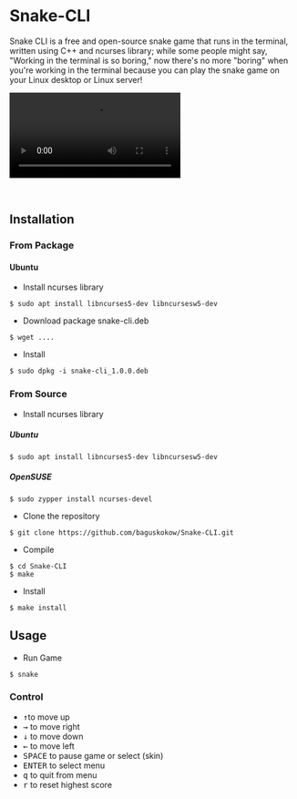 
# Snake-CLI
Snake CLI is a free and open-source snake game that runs in the terminal, written using C++ and ncurses library; while some people might say, "Working in the terminal is so boring," now there's no more "boring" when you're working in the terminal because you can play the snake game on your Linux desktop or Linux server!
<br>

<video loop src="docs/demo-video.mp4"></video>

<br>

## Installation

### From Package
#### Ubuntu
- Install ncurses library
```
$ sudo apt install libncurses5-dev libncursesw5-dev
```
- Download package snake-cli.deb
```
$ wget ....
```
- Install 
```
$ sudo dpkg -i snake-cli_1.0.0.deb
```

### From Source
- Install ncurses library
##### Ubuntu
```
$ sudo apt install libncurses5-dev libncursesw5-dev
```
##### OpenSUSE
```
$ sudo zypper install ncurses-devel
```

- Clone the repository
```
$ git clone https://github.com/baguskokow/Snake-CLI.git
```
- Compile
```
$ cd Snake-CLI
$ make
```
- Install
```
$ make install
```

## Usage
- Run Game
```
$ snake
```

### Control
-  <kbd>↑</kbd>to move up
- <kbd>→</kbd> to move right
- <kbd>↓</kbd> to move down
- <kbd>←</kbd> to move left
- <kbd>SPACE</kbd> to pause game or select (skin)
- <kbd>ENTER</kbd> to select menu
- <kbd>q</kbd> to quit from menu
- <kbd>r</kbd> to reset highest score

